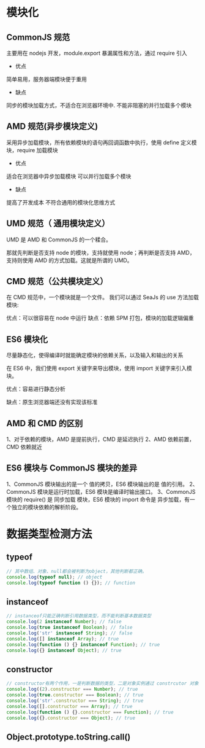 # 模块化

## CommonJS 规范

主要用在 nodejs 开发，module.export 暴漏属性和方法，通过 require 引入

-   优点

简单易用，服务器端模块便于重用

-   缺点

同步的模块加载方式，不适合在浏览器环境中.
不能非阻塞的并行加载多个模块

## AMD 规范(异步模块定义)

采用异步加载模块，所有依赖模块的语句再回调函数中执行，使用 define 定义模块，require 加载模块

-   优点

适合在浏览器中异步加载模块
可以并行加载多个模块

-   缺点

提高了开发成本
不符合通用的模块化思维方式

## UMD 规范（ 通用模块定义）

UMD 是 AMD 和 CommonJS 的一个糅合。

那就先判断是否支持 node 的模块，支持就使用 node；再判断是否支持 AMD，支持则使用 AMD 的方式加载。这就是所谓的 UMD。

## CMD 规范（公共模块定义）

在 CMD 规范中，一个模块就是一个文件。
我们可以通过 SeaJs 的 use 方法加载模块:

优点：可以很容易在 node 中运行
缺点：依赖 SPM 打包，模块的加载逻辑偏重

## ES6 模块化

尽量静态化，使得编译时就能确定模块的依赖关系，以及输入和输出的关系

在 ES6 中，我们使用 export 关键字来导出模块，使用 import 关键字来引入模块。

优点：容易进行静态分析

缺点：原生浏览器端还没有实现该标准

## AMD 和 CMD 的区别

1、对于依赖的模块，AMD 是提前执行，CMD 是延迟执行
2、AMD 依赖前置，CMD 依赖就近

## ES6 模块与 CommonJS 模块的差异

1、CommonJS 模块输出的是一个 值的拷贝，ES6 模块输出的是 值的引用。
2、CommonJS 模块是运行时加载，ES6 模块是编译时输出接口。
3、CommonJS 模块的 require() 是 同步加载 模块，ES6 模块的 import 命令是 异步加载，有一个独立的模块依赖的解析阶段。

# 数据类型检测方法

## typeof

```js
// 其中数组、对象、null都会被判断为object，其他判断都正确。
console.log(typeof null); // object
console.log(typeof function () {}); // function
```

## instanceof

```js
// instanceof只能正确判断引用数据类型，而不能判断基本数据类型
console.log(2 instanceof Number); // false
console.log(true instanceof Boolean); // false
console.log('str' instanceof String); // false
console.log([] instanceof Array); // true
console.log(function () {} instanceof Function); // true
console.log({} instanceof Object); // true
```

## constructor

```js
// constructor有两个作用，一是判断数据的类型，二是对象实例通过 constrcutor 对象访问它的构造函数。需要注意，如果创建一个对象来改变它的原型，constructor就不能用来判断数据类型了：
console.log((2).constructor === Number); // true
console.log(true.constructor === Boolean); // true
console.log('str'.constructor === String); // true
console.log([].constructor === Array); // true
console.log(function () {}.constructor === Function); // true
console.log({}.constructor === Object); // true
```

## Object.prototype.toString.call()
